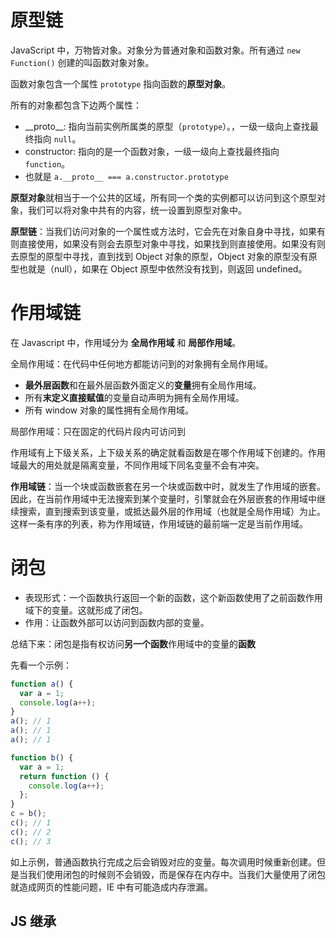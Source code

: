 # 原型链

JavaScript 中，万物皆对象。对象分为普通对象和函数对象。所有通过 `new Function()` 创建的叫函数对象对象。

函数对象包含一个属性 `prototype` 指向函数的**原型对象**。

所有的对象都包含下边两个属性：

- \_\_proto\_\_: 指向当前实例所属类的原型（`prototype`）。，一级一级向上查找最终指向 `null`。
- constructor: 指向的是一个函数对象，一级一级向上查找最终指向 `function`。
- 也就是 `a.__proto__ === a.constructor.prototype`

**原型对象**就相当于一个公共的区域，所有同一个类的实例都可以访问到这个原型对象，我们可以将对象中共有的内容，统一设置到原型对象中。

**原型链**：当我们访问对象的一个属性或方法时，它会先在对象自身中寻找，如果有则直接使用，如果没有则会去原型对象中寻找，如果找到则直接使用。如果没有则去原型的原型中寻找，直到找到 Object 对象的原型，Object 对象的原型没有原型也就是（null），如果在 Object 原型中依然没有找到，则返回 undefined。

# 作用域链

在 Javascript 中，作用域分为 **全局作用域** 和 **局部作用域**。

全局作用域：在代码中任何地方都能访问到的对象拥有全局作用域。

- **最外层函数**和在最外层函数外面定义的**变量**拥有全局作用域。
- 所有**末定义直接赋值**的变量自动声明为拥有全局作用域。
- 所有 window 对象的属性拥有全局作用域。

局部作用域：只在固定的代码片段内可访问到

作用域有上下级关系，上下级关系的确定就看函数是在哪个作用域下创建的。作用域最大的用处就是隔离变量，不同作用域下同名变量不会有冲突。

**作用域链**：当一个块或函数嵌套在另一个块或函数中时，就发生了作用域的嵌套。因此，在当前作用域中无法搜索到某个变量时，引擎就会在外层嵌套的作用域中继续搜索，直到搜索到该变量，或抵达最外层的作用域（也就是全局作用域）为止。这样一条有序的列表，称为作用域链，作用域链的最前端一定是当前作用域。

# 闭包

- 表现形式：一个函数执行返回一个新的函数，这个新函数使用了之前函数作用域下的变量。这就形成了闭包。
- 作用：让函数外部可以访问到函数内部的变量。

总结下来：闭包是指有权访问**另一个函数**作用域中的变量的**函数**

先看一个示例：

```js
function a() {
  var a = 1;
  console.log(a++);
}
a(); // 1
a(); // 1
a(); // 1

function b() {
  var a = 1;
  return function () {
    console.log(a++);
  };
}
c = b();
c(); // 1
c(); // 2
c(); // 3
```

如上示例，普通函数执行完成之后会销毁对应的变量。每次调用时候重新创建。但是当我们使用闭包的时候则不会销毁，而是保存在内存中。当我们大量使用了闭包就造成网页的性能问题，IE 中有可能造成内存泄漏。

## JS 继承
